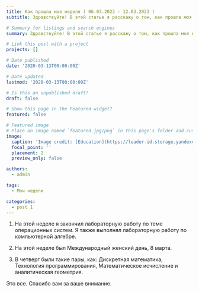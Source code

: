 ```yaml
---
title: Как прошла моя неделя ( 06.03.2023 - 12.03.2023 )
subtitle: Здравствуйте! В этой статье я расскажу о том, как прошла моя неделя.

# Summary for listings and search engines
summary: Здравствуйте! В этой статье я расскажу о том, как прошла моя неделя.

# Link this post with a project
projects: []

# Date published
date: '2020-03-13T00:00:00Z'

# Date updated
lastmod: '2020-03-13T00:00:00Z'

# Is this an unpublished draft?
draft: false

# Show this page in the Featured widget?
featured: false

# Featured image
# Place an image named `featured.jpg/png` in this page's folder and customize its options here.
image:
  caption: 'Image credit: [Education](https://leader-id.storage.yandexcloud.net/upload/3077661/cb3860f7-05a7-4012-9020-574087a10e3f.jpg)'
  focal_point: ''
  placement: 2
  preview_only: false

authors:
  - admin

tags:
  - Мои недели

categories:
  - post 1
---
```


1. На этой неделе я закончил лабораторную работу по теме операционных систем. Я также выполнял лабораторную работу по компьютерной алгебре.


2. На этой неделе был Международный женский день, 8 марта.


3. В четверг были такие пары, как: Дискретная математика, Технология программирования, Математическое исчисление и аналитическая геометрия.


Это все. Спасибо вам за ваше внимание.
